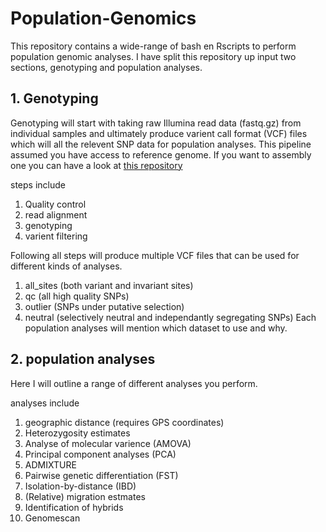 # Population-Genomics

This repository contains a wide-range of bash en Rscripts to perform population genomic analyses.
I have split this repository up input two sections, genotyping and population analyses.

## 1. Genotyping
Genotyping will start with taking raw Illumina read data (fastq.gz) from individual samples and ultimately produce varient call format (VCF) files which will all the relevent SNP data for population analyses.
This pipeline assumed you have access to reference genome. If you want to assembly one you can have a look at [this repository](https://github.com/tomoosting/ONT_Genome_Assembly)

steps include
1. Quality control
2. read alignment
3. genotyping
4. varient filtering

Following all steps will produce multiple VCF files that can be used for different kinds of analyses.
1. all_sites (both variant and invariant sites)
2. qc (all high quality SNPs)
3. outlier (SNPs under putative selection)
4. neutral (selectively neutral and independantly segregating SNPs)
Each population analyses will mention which dataset to use and why.

## 2. population analyses
Here I will outline a range of different analyses you perform.

analyses include
1. geographic distance (requires GPS coordinates)
2. Heterozygosity estimates
3. Analyse of molecular varience (AMOVA)
4. Principal component analyses (PCA)
5. ADMIXTURE
6. Pairwise genetic differentiation (FST)
7. Isolation-by-distance (IBD)
8. (Relative) migration estmates
9. Identification of hybrids
10. Genomescan

